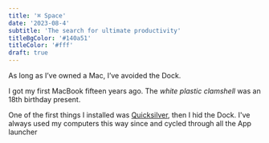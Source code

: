 ```yaml
---
title: '⌘ Space'
date: '2023-08-4'
subtitle: 'The search for ultimate productivity'
titleBgColor: '#140a51'
titleColor: '#fff'
draft: true
---
```


As long as I’ve owned a Mac, I’ve avoided the Dock.

I got my first MacBook fifteen years ago. The _white plastic clamshell_ was an 18th birthday present.

One of the first things I installed was [Quicksilver](https://qsapp.com/), then I hid the Dock. I've always used my computers this way since and cycled through all the App launcher

